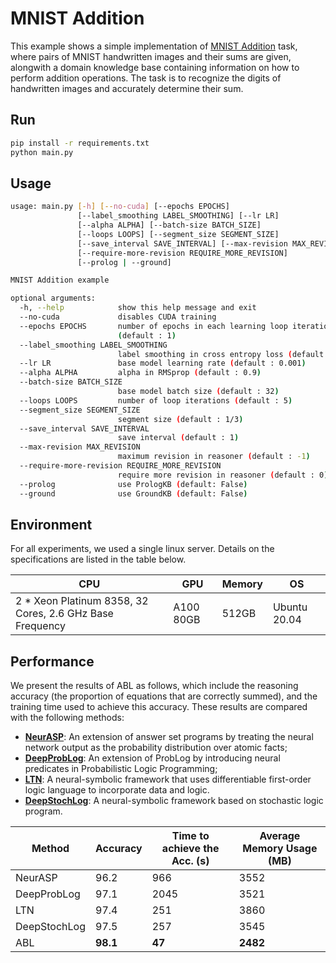 # MNIST Addition

This example shows a simple implementation of [MNIST Addition](https://arxiv.org/abs/1805.10872) task, where pairs of MNIST handwritten images and their sums are given, alongwith a domain knowledge base containing information on how to perform addition operations. The task is to recognize the digits of handwritten images and accurately determine their sum.

## Run

```bash
pip install -r requirements.txt
python main.py
```

## Usage

```bash
usage: main.py [-h] [--no-cuda] [--epochs EPOCHS] 
               [--label_smoothing LABEL_SMOOTHING] [--lr LR] 
               [--alpha ALPHA] [--batch-size BATCH_SIZE]
               [--loops LOOPS] [--segment_size SEGMENT_SIZE]
               [--save_interval SAVE_INTERVAL] [--max-revision MAX_REVISION]
               [--require-more-revision REQUIRE_MORE_REVISION]
               [--prolog | --ground]

MNIST Addition example

optional arguments:
  -h, --help            show this help message and exit
  --no-cuda             disables CUDA training
  --epochs EPOCHS       number of epochs in each learning loop iteration
                        (default : 1)
  --label_smoothing LABEL_SMOOTHING
                        label smoothing in cross entropy loss (default : 0.2)
  --lr LR               base model learning rate (default : 0.001)
  --alpha ALPHA         alpha in RMSprop (default : 0.9)
  --batch-size BATCH_SIZE
                        base model batch size (default : 32)
  --loops LOOPS         number of loop iterations (default : 5)
  --segment_size SEGMENT_SIZE
                        segment size (default : 1/3)
  --save_interval SAVE_INTERVAL
                        save interval (default : 1)
  --max-revision MAX_REVISION
                        maximum revision in reasoner (default : -1)
  --require-more-revision REQUIRE_MORE_REVISION
                        require more revision in reasoner (default : 0)
  --prolog              use PrologKB (default: False)
  --ground              use GroundKB (default: False)

```

## Environment

For all experiments, we used a single linux server. Details on the specifications are listed in the table below.

<table class="tg" style="margin-left: auto; margin-right: auto;">
<thead>
<tr>
    <th>CPU</th>
    <th>GPU</th>
    <th>Memory</th>
    <th>OS</th>
</tr>
</thead>
<tbody>
<tr>
    <td>2 * Xeon Platinum 8358, 32 Cores, 2.6 GHz Base Frequency</td>
    <td>A100 80GB</td>
    <td>512GB</td>
    <td>Ubuntu 20.04</td>
</tr>
</tbody>
</table>


## Performance

We present the results of ABL as follows, which include the reasoning accuracy (the proportion of equations that are correctly summed), and the training time used to achieve this accuracy. These results are compared with the following methods:

- [**NeurASP**](https://github.com/azreasoners/NeurASP): An extension of answer set programs by treating the neural network output as the probability distribution over atomic facts;
- [**DeepProbLog**](https://github.com/ML-KULeuven/deepproblog): An extension of ProbLog by introducing neural predicates in Probabilistic Logic Programming;
- [**LTN**](https://github.com/logictensornetworks/logictensornetworks): A neural-symbolic framework that uses differentiable first-order logic language to incorporate data and logic.
- [**DeepStochLog**](https://github.com/ML-KULeuven/deepstochlog): A neural-symbolic framework based on stochastic logic program.

<table class="tg" style="margin-left: auto; margin-right: auto;">
<thead>
<tr>
    <th>Method</th>
    <th>Accuracy</th>
    <th>Time to achieve the Acc. (s)</th>
    <th>Average Memory Usage (MB)</th>
</tr>
</thead>
<tbody>
<tr>
    <td>NeurASP</td>
    <td>96.2</td>
    <td>966</td>
    <td>3552</td>
</tr>
<tr>
    <td>DeepProbLog</td>
    <td>97.1</td>
    <td>2045</td>
    <td>3521</td>
</tr>
<tr>
    <td>LTN</td>
    <td>97.4</td>
    <td>251</td>
    <td>3860</td>
</tr>
<tr>
    <td>DeepStochLog</td>
    <td>97.5</td>
    <td>257</td>
    <td>3545</td>
</tr>
<tr>
    <td>ABL</td>
    <td><span style="font-weight:bold">98.1</span></td>
    <td><span style="font-weight:bold">47</span></td>
    <td><span style="font-weight:bold">2482</span></td>
</tr>
</tbody>
</table>